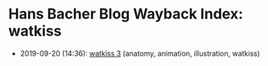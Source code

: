 # Hans Bacher Blog Wayback Index: watkiss

* 2019-09-20 (14:36): [watkiss 3](https://web.archive.org/web/https://one1more2time3.wordpress.com/2019/09/20/watkiss-3/) (anatomy, animation, illustration, watkiss)